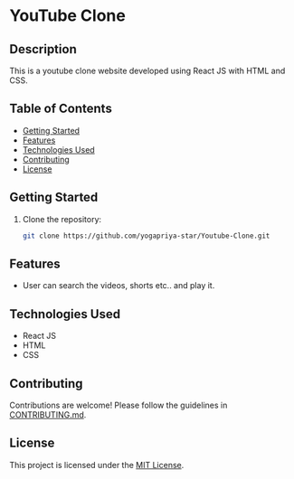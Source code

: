 # YouTube Clone 

## Description

This is a youtube clone website developed using React JS with HTML and CSS.

## Table of Contents
- [Getting Started](#getting-started)
- [Features](#features)
- [Technologies Used](#technologies-used)
- [Contributing](#contributing)
- [License](#license)

## Getting Started

1. Clone the repository:
   ```bash
   git clone https://github.com/yogapriya-star/Youtube-Clone.git
   
## Features

- User can search the videos, shorts etc.. and play it.

## Technologies Used

- React JS
- HTML
- CSS
   
## Contributing
Contributions are welcome! Please follow the guidelines in [CONTRIBUTING.md](CONTRIBUTING.md).

## License
This project is licensed under the [MIT License](LICENSE).
